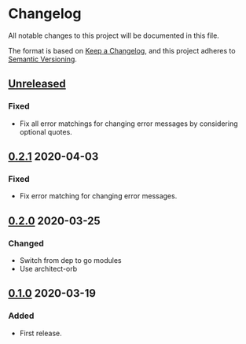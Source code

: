 # Changelog

All notable changes to this project will be documented in this file.

The format is based on [Keep a Changelog](https://keepachangelog.com/en/1.0.0/),
and this project adheres to [Semantic Versioning](https://semver.org/spec/v2.0.0.html).



## [Unreleased]

### Fixed

- Fix all error matchings for changing error messages by considering optional quotes.



## [0.2.1] 2020-04-03

### Fixed

- Fix error matching for changing error messages.



## [0.2.0] 2020-03-25

### Changed

- Switch from dep to go modules
- Use architect-orb



## [0.1.0] 2020-03-19

### Added

- First release.



[Unreleased]: https://github.com/giantswarm/errors/compare/v0.2.1...HEAD

[0.2.1]: https://github.com/giantswarm/errors/compare/v0.2.0...v0.2.1
[0.2.0]: https://github.com/giantswarm/errors/compare/v0.1.0...v0.2.0

[0.1.0]: https://github.com/giantswarm/errors/releases/tag/v0.1.0
